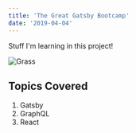 ```yaml
---
title: 'The Great Gatsby Bootcamp'
date: '2019-04-04'
---
```


Stuff I'm learning in this project!

![Grass](./grass.jpg)

## Topics Covered

1. Gatsby
2. GraphQL
3. React
